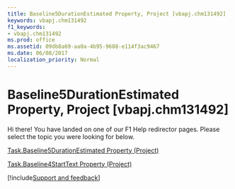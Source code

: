 ```yaml
---
title: Baseline5DurationEstimated Property, Project [vbapj.chm131492]
keywords: vbapj.chm131492
f1_keywords:
- vbapj.chm131492
ms.prod: office
ms.assetid: 09db8a69-aa0a-4b95-9688-e114f3ac9467
ms.date: 06/08/2017
localization_priority: Normal
---
```



# Baseline5DurationEstimated Property, Project [vbapj.chm131492]

Hi there! You have landed on one of our F1 Help redirector pages. Please select the topic you were looking for below.

[Task.Baseline5DurationEstimated Property (Project)](https://msdn.microsoft.com/library/12864bf8-eb5b-876a-d515-2f917af2491b%28Office.15%29.aspx)

[Task.Baseline4StartText Property (Project)](https://msdn.microsoft.com/library/e4682921-053c-e93a-bcd6-ff77f4f3018a%28Office.15%29.aspx)

[!include[Support and feedback](~/includes/feedback-boilerplate.md)]